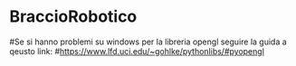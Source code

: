 # BraccioRobotico
#Se si hanno problemi su windows per la libreria opengl seguire la guida a qeusto link:
#https://www.lfd.uci.edu/~gohlke/pythonlibs/#pyopengl